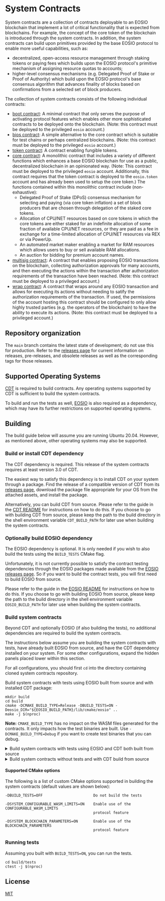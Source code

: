 # System Contracts

System contracts are a collection of contracts deployable to an EOSIO blockchain that implement a lot of critical functionality that is expected from blockchains. For example, the concept of the core token of the blockchain is introduced through the system contracts. In addition, the system contracts can build upon primitives provided by the base EOSIO protocol to enable more useful capabilities, such as:
* decentralized, open-access resource management through staking tokens or paying fees which builds upon the EOSIO protocol's primitive mechanism of assigning resource quotas to accounts;
* higher-level consensus mechanisms (e.g. Delegated Proof of Stake or Proof of Authority) which build upon the EOSIO protocol's base consensus algorithm that advances finality of blocks based on confirmations from a selected set of block producers.

The collection of system contracts consists of the following individual contracts:

* [boot contract](contracts/eosio.boot/include/eosio.boot/eosio.boot.hpp): A minimal contract that only serves the purpose of activating protocol features which enables other more sophisticated contracts to be deployed onto the blockchain. (Note: this contract must be deployed to the privileged `eosio` account.)
* [bios contract](contracts/eosio.bios/include/eosio.bios/eosio.bios.hpp): A simple alternative to the core contract which is suitable for test chains or perhaps centralized blockchains. (Note: this contract must be deployed to the privileged `eosio` account.)
* [token contract](contracts/eosio.token/include/eosio.token/eosio.token.hpp): A contract enabling fungible tokens.
* [core contract](contracts/eosio.system/include/eosio.system/eosio.system.hpp): A monolithic contract that includes a variety of different functions which enhances a base EOSIO blockchain for use as a public, decentralized blockchain in an opinionated way. (Note: This contract must be deployed to the privileged `eosio` account. Additionally, this contract requires that the token contract is deployed to the `eosio.token` account and has already been used to setup the core token.) The functions contained within this monolithic contract include (non-exhaustive):
   + Delegated Proof of Stake (DPoS) consensus mechanism for selecting and paying (via core token inflation) a set of block producers that are chosen through delegation of the staked core tokens.
   + Allocation of CPU/NET resources based on core tokens in which the core tokens are either staked for an indefinite allocation of some fraction of available CPU/NET resources, or they are paid as a fee in exchange for a time-limited allocation of CPU/NET resources via REX or via PowerUp.
   + An automated market maker enabling a market for RAM resources which allows users to buy or sell available RAM allocations.
   + An auction for bidding for premium account names.
* [multisig contract](contracts/eosio.msig/include/eosio.msig/eosio.msig.hpp): A contract that enables proposing EOSIO transactions on the blockchain, collecting authorization approvals for many accounts, and then executing the actions within the transaction after authorization requirements of the transaction have been reached. (Note: this contract must be deployed to a privileged account.)
* [wrap contract](contracts/eosio.wrap/include/eosio.wrap/eosio.wrap.hpp): A contract that wraps around any EOSIO transaction and allows for executing its actions without needing to satify the authorization requirements of the transaction. If used, the permissions of the account hosting this contract should be configured to only allow highly trusted parties (e.g. the operators of the blockchain) to have the ability to execute its actions. (Note: this contract must be deployed to a privileged account.)

## Repository organization

The `main` branch contains the latest state of development; do not use this for production. Refer to the [releases page](https://github.com/eosnetworkfoundation/mandel-contracts/releases) for current information on releases, pre-releases, and obsolete releases as well as the corresponding tags for those releases.
## Supported Operating Systems

[CDT](https://github.com/eosnetworkfoundation/mandel.cdt) is required to build contracts. Any operating systems supported by CDT is sufficient to build the system contracts.

To build and run the tests as well, [EOSIO](https://github.com/eosnetworkfoundation/mandel) is also required as a dependency, which may have its further restrictions on supported operating systems.
## Building

The build guide below will assume you are running Ubuntu 20.04. However, as mentioned above, other operating systems may also be supported.

### Build or install CDT dependency

The CDT dependency is required. This release of the system contracts requires at least version 3.0 of CDT. 

The easiest way to satisfy this dependency is to install CDT on your system through a package. Find the release of a compatible version of CDT from its [releases page](https://github.com/eosnetworkfoundation/mandel.cdt/releases), download the package file appropriate for your OS from the attached assets, and install the package.

Alternatively, you can build CDT from source. Please refer to the guide in the [CDT README](https://github.com/eosnetworkfoundation/mandel.cdt#building) for instructions on how to do this. If you choose to go with building CDT from source, please keep the path to the build directory in the shell environment variable `CDT_BUILD_PATH` for later use when building the system contracts.

### Optionally build EOSIO dependency

The EOSIO dependency is optional. It is only needed if you wish to also build the tests using the `BUILD_TESTS` CMake flag.

Unfortunately, it is not currently possible to satisfy the contract testing dependencies through the EOSIO packages made available from the [EOSIO releases page](https://github.com/eosnetworkfoundation/mandel/releases). So if you want to build the contract tests, you will first need to build EOSIO from source.

Please refer to the guide in the [EOSIO README](https://github.com/eosnetworkfoundation/mandel/#building-from-source) for instructions on how to do this. If you choose to go with building EOSIO from source, please keep the path to the build directory in the shell environment variable `EOSIO_BUILD_PATH` for later use when building the system contracts.

### Build system contracts

Beyond CDT and optionally EOSIO (if also building the tests), no additional dependencies are required to build the system contracts.

The instructions below assume you are building the system contracts with tests, have already built EOSIO from source, and have the CDT dependency installed on your system. For some other configurations, expand the hidden panels placed lower within this section.

For all configurations, you should first `cd` into the directory containing cloned system contracts repository.

Build system contracts with tests using EOSIO built from source and with installed CDT package:

```
mkdir build
cd build
cmake -DCMAKE_BUILD_TYPE=Release -DBUILD_TESTS=ON -Deosio_DIR="${EOSIO_BUILD_PATH}/lib/cmake/eosio" ..
make -j $(nproc)
```

**Note:** `CMAKE_BUILD_TYPE` has no impact on the WASM files generated for the contracts. It only impacts how the test binaries are built. Use `-DCMAKE_BUILD_TYPE=Debug` if you want to create test binaries that you can debug.

<details>
<summary>Build system contracts with tests using EOSIO and CDT both built from source</summary>

```
mkdir build
cd build
cmake -DCMAKE_BUILD_TYPE=Release -DBUILD_TESTS=ON -Dcdt_DIR="${CDT_BUILD_PATH}/lib/cmake/cdt" -Deosio_DIR="${EOSIO_BUILD_PATH}/lib/cmake/eosio" ..
make -j $(nproc)
```
</details>

<details>
<summary>Build system contracts without tests and with CDT build from source</summary>

```
mkdir build
cd build
cmake -DCMAKE_BUILD_TYPE=Release -DBUILD_TESTS=OFF -Dcdt_DIR="${CDT_BUILD_PATH}/lib/cmake/cdt" ..
make -j $(nproc)
```

</details>

#### Supported CMake options

The following is a list of custom CMake options supported in building the system contracts (default values are shown below):

```
-DBUILD_TESTS=OFF                       Do not build the tests

-DSYSTEM_CONFIGURABLE_WASM_LIMITS=ON    Enable use of the CONFIGURABLE_WASM_LIMITS
                                        protocol feature

-DSYSTEM_BLOCKCHAIN_PARAMETERS=ON       Enable use of the BLOCKCHAIN_PARAMETERS
                                        protocol feature
```

### Running tests

Assuming you built with `BUILD_TESTS=ON`, you can run the tests.

```
cd build/tests
ctest -j $(nproc)
```

## License

[MIT](LICENSE)
